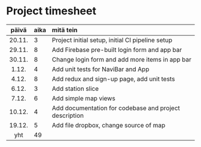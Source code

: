 # Project timesheet

| päivä  | aika | mitä tein                                              |
|:------:|:-----|:-------------------------------------------------------|
| 20.11. | 3    | Project initial setup, initial CI pipeline setup       |
| 29.11. | 8    | Add Firebase pre-built login form and app bar          |
| 30.11. | 8    | Change login form and add more items in app bar        |
| 1.12.  | 4    | Add unit tests for NaviBar and App                     |
| 4.12.  | 8    | Add redux and sign-up page, add unit tests             |
| 6.12.  | 3    | Add station slice                                      |
| 7.12.  | 6    | Add simple map views                                   |
| 10.12. | 4    | Add documentation for codebase and project description |
| 19.12. | 5    | Add file dropbox, change source of map                 |
|  yht   | 49   |                                                        |
